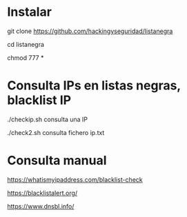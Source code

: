 # Instalar

git clone https://github.com/hackingyseguridad/listanegra

cd listanegra

chmod 777 *

# Consulta IPs en listas negras, blacklist IP

./checkip.sh       consulta una IP

./check2.sh         consulta fichero ip.txt

# Consulta manual

https://whatismyipaddress.com/blacklist-check

https://blacklistalert.org/

https://www.dnsbl.info/



